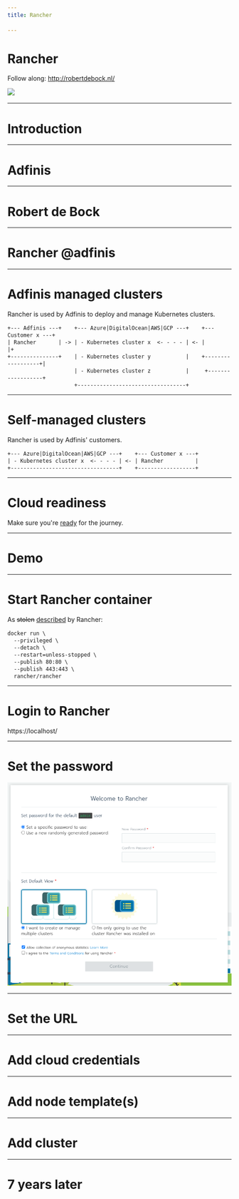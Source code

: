 ```yaml
---
title: Rancher

---
```


# Rancher

Follow along: http://robertdebock.nl/

<img src="https://api.qrserver.com/v1/create-qr-code/?size=350x350&data=http://robertdebock.nl/presentations/rancher/"/>

---

# Introduction

----

# Adfinis

----

# Robert de Bock

---

# Rancher @adfinis

----

# Adfinis managed clusters

Rancher is used by Adfinis to deploy and manage Kubernetes clusters.

```text
+--- Adfinis ---+    +--- Azure|DigitalOcean|AWS|GCP ---+    +--- Customer x ---+
| Rancher       | -> | - Kubernetes cluster x  <- - - - | <- |                  |+
+---------------+    | - Kubernetes cluster y           |    +------------------+|
                     | - Kubernetes cluster z           |     +------------------+
                     +----------------------------------+
```

----

# Self-managed clusters

Rancher is used by Adfinis' customers.

```text
+--- Azure|DigitalOcean|AWS|GCP ---+    +--- Customer x ---+
| - Kubernetes cluster x  <- - - - | <- | Rancher          |
+----------------------------------+    +------------------+
```

---

# Cloud readiness

Make sure you're [ready](https://cloudy-with-containers.ch/) for the journey.

---

# Demo

----

# Start Rancher container

As ~~stolen~~ [described](https://rancher.com/quick-start/) by Rancher:

```
docker run \
  --privileged \
  --detach \
  --restart=unless-stopped \
  --publish 80:80 \
  --publish 443:443 \
  rancher/rancher
```

----

# Login to Rancher

https://localhost/

----

# Set the password

![Set the password for Rancher][rancher-set-password]

[rancher-set-password]: images/rancher-set-password.png "Screenshot of setting the Rancher password"

----

# Set the URL

----

# Add cloud credentials

----

# Add node template(s)

---

# Add cluster

---

# 7 years later
